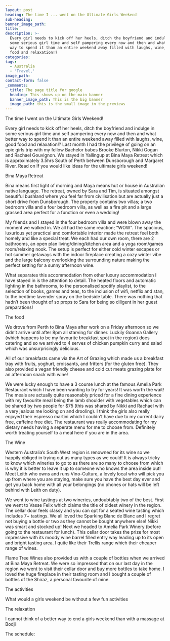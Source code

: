 ```yaml
---
layout: post
heading: The time I ... went on the Ultimate Girls Weekend
sub-heading:
banner_image_path:
title:
description: >-
  Every girl needs to kick off her heels, ditch the boyfriend and indulge in
  some serious girl time and self pampering every now and then and what better
  way to spend it than an entire weekend away filled with laughs, wine, good
  food and relaxation!?
categories:
tags:
  - Australia
  - 'Travel,'
image_path:
contact-form: false
_comments:
  title: The page title for google
  heading: This shows up on the main banner
  banner_image_path: This is the big banner
  image_path: this is the small image in the previews
---
```


The time I went on the Ultimate Girls Weekend\!

Every girl needs to kick off her heels, ditch the boyfriend and indulge in some serious girl time and self pampering every now and then and what better way to spend it than an entire weekend away filled with laughs, wine, good food and relaxation\!? Last month I had the privilege of going on an epic girls trip with my fellow Bachelor babes Brooke Blurton, Nikki Gogan and Rachael Gouvignon. We stayed in Yallingup at Bina Maya Retreat which is approximately 3.5hrs South of Perth between Dunsborough and Margaret River. Read on If you would like ideas for the ultimate girls weekend\!

Bina Maya Retreat

Bina means first light of morning and Maya means hut or house in Australian native language. The retreat, owned by Sara and Tim, is situated amongst beautiful bushland where you feel far from civilisation but are actually just a short drive from Dunsborough. The property contains two villas; a two bedroom villa and a four bedroom villa, as well as a fire pit and a large grassed area perfect for a function or even a wedding\!&nbsp;

My friends and I stayed in the four bedroom villa and were blown away the moment we walked in. We all had the same reaction; “WOW”. The spacious, luxurious yet practical and comfortable interior made the retreat feel both homely and like a special treat. We each had our own room, there are 2 bathrooms, an open plan living/dining/kitchen area and a yoga room/games room/relaxing nook. The setup is perfect for either cold winter escapes or hot summer getaways with the indoor fireplace creating a cozy winter vibe and the large balcony overlooking the surrounding nature making the perfect setting for a sunny afternoon wine.&nbsp;

What separates this accommodation from other luxury accommodation I have stayed in is the attention to detail. The heated floors and automatic lighting in the bathrooms, to the personalised spotify playlist, to the selection of books, games and teas, to the inclusion of wifi, netflix and stan, to the bedtime lavender spray on the bedside table. There was nothing that hadn’t been thought of so props to Sara for being so diligent in her guest preparations\!&nbsp;

The food

We drove from Perth to Bina Maya after work on a Friday afternoon so we didn’t arrive until after 8pm all starving for dinner. Luckily Goanna Gallery (which happens to be my favourite breakfast spot in the region) does catering and so we arrived to 4 serves of chicken pumpkin curry and salad which was unsurprisingly delicious.&nbsp;

All of our breakfasts came via the Art of Grazing which made us a breakfast tray with fruits, yoghurt, croissants, and fritters (for the gluten free). They also provided a vegan friendly cheese and cold cut meats grazing plate for an afternoon snack with wine\!&nbsp;

We were lucky enough to have a 3 course lunch at the famous Amelia Park Restaurant which I have been wanting to try for years\! It was worth the wait\! The meals are actually quite reasonably priced for a fine dining experience with my favourite meal being the lamb shoulder with vegetables which can be shared by two people for $75 (this was shared by Nikki and Rachael with a very jealous me looking on and drooling). I think the girls also really enjoyed their espresso martini which I couldn’t have due to my current dairy free, caffeine free diet. The restaurant was really accommodating for my dietary needs having a seperate menu for me to choose from. Definitely worth treating yourself to a meal here if you are in the area.&nbsp;

The Wine

Western Australia’s South West region is renowned for its wine so we happily obliged in trying out as many types as we could\! It is always tricky to know which wineries to go to as there are so many to choose from which is why it is better to leave it up to someone who knows the area inside out\! Meet Leith who owns and runs Vino-Culture, a lovely local who will pick you up from where you are staying, make sure you have the best day ever and get you back home with all your belongings (no phones or hats will be left behind with Leith on duty).&nbsp;

We went to wine tastings at two wineries, undoubtably two of the best. First we went to Vasse Felix which claims the title of oldest winery in the region. The cellar door feels classy and you can opt for a seated wine tasting which includes 7+ tastings. We all loved the Sparking Blanc de Blanc and I regret not buying a bottle or two as they cannot be bought anywhere else\! Nikki was smart and stocked up\! Next we headed to Amelia Park Winery (before going to the restaurant for lunch). This cellar door takes the prize for most impressive with its moody wine barrel filled entry way leading up to its open and bright tasting area. I quite like their Trellis range which their cheaper range of wines.&nbsp;

Flame Tree Wines also provided us with a couple of bottles when we arrived at Bina Maya Retreat. We were so impressed that on our last day in the region we went to visit their cellar door and buy more bottles to take home. I loved the huge fireplace in their tasting room and I bought a couple of bottles of the Shiraz, a personal favourite of mine.&nbsp;

The activities&nbsp;

What would a girls weekend be without a few fun activities

The relaxation

I cannot think of a better way to end a girls weekend than with a massage at Bodji&nbsp;

The schedule:&nbsp;